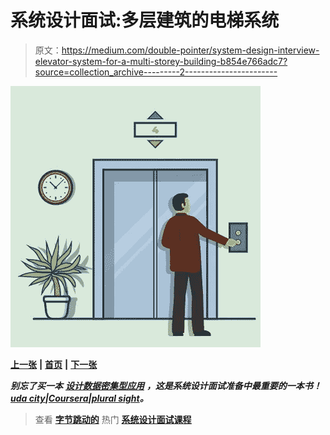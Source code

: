 # 系统设计面试:多层建筑的电梯系统

> 原文：<https://medium.com/double-pointer/system-design-interview-elevator-system-for-a-multi-storey-building-b854e766adc7?source=collection_archive---------2----------------------->

![](img/28f0945630afcf74545dc043cbb911c1.png)

[**上一张**](https://bit.ly/3hmPzol) **|** [**首页**](https://bit.ly/3tVGgRY) **|** [**下一张**](https://bit.ly/3txR9tp)

***别忘了买一本*** [***设计数据密集型应用***](https://amzn.to/3HWOSPm) ***，这是系统设计面试准备中最重要的一本书！***[***uda city***](https://bit.ly/3JIpvl4)***|***[***Coursera***](https://imp.i384100.net/zaYBB0)***|***[***plural sight***](https://pluralsight.pxf.io/Ao7GGK)***。***

> 查看 [**字节跳动的**](https://bytebytego.com?fpr=datajek34) 热门 [**系统设计面试课程**](https://bytebytego.com?fpr=datajek34)